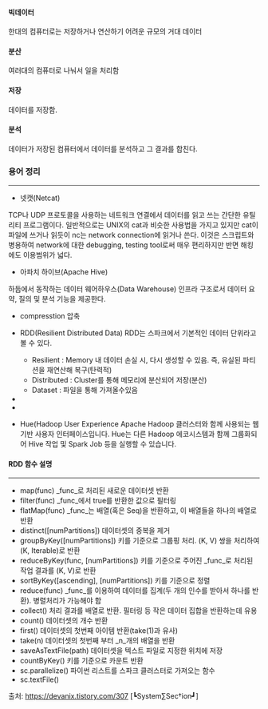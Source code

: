 #### 빅데이터 
한대의 컴퓨터로는 저장하거나 연산하기 어려운 규모의 거대 데이터

#### 분산
여러대의 컴퓨터로 나눠서 일을 처리함

#### 저장
데이터를 저장함.

#### 분석
데이터가 저장된 컴퓨터에서 데이터를 분석하고 그 결과를 합친다.


### 용어 정리
----------------------
* 넷캣(Netcat)

TCP나 UDP 프로토콜을 사용하는 네트워크 연결에서 데이터를 읽고 쓰는 간단한 유틸리티 프로그램이다. 일반적으로는 UNIX의 cat과 비슷한 사용법을 가지고 있지만 cat이 파일에 쓰거나 읽듯이 nc는 network connection에 읽거나 쓴다. 이것은 스크립트와 병용하여 network에 대한 debugging, testing tool로써 매우 편리하지만 반면 해킹에도 이용범위가 넓다.

* 아파치 하이브(Apache Hive)

하둡에서 동작하는 데이터 웨어하우스(Data Warehouse) 인프라 구조로서 데이터 요약, 질의 및 분석 기능을 제공한다.

* compresstion
압축

* RDD(Resilient Distributed Data)
RDD는 스파크에서 기본적인 데이터 단위라고 볼 수 있다.
  - Resilient : Memory 내 데이터 손실 시, 다시 생성할 수 있음. 즉, 유실된 파티션을 재연산해 복구(탄력적)
  - Distributed : Cluster를 통해 메모리에 분산되어 저장(분산)
  - Dataset : 파일을 통해 가져올수있음 
* 
* 
* Hue(Hadoop User Experience
 Apache Hadoop 클러스터와 함께 사용되는 웹 기반 사용자 인터페이스입니다. Hue는 다른 Hadoop 에코시스템과 함께 그룹화되어 Hive 작업 및 Spark Job 등을 실행할 수 있습니다.

#### RDD 함수	설명
-------------

* map(func)	_func_로 처리된 새로운 데이터셋 반환
* filter(func)	_func_에서 true를 반환한 값으로 필터링
* flatMap(func)	_func_는 배열(혹은 Seq)을 반환하고, 이 배열들을 하나의 배열로 반환
* distinct([numPartitions])	데이터셋의 중복을 제거
* groupByKey([numPartitions])	키를 기준으로 그룹핑 처리. (K, V) 쌍을 처리하여 (K, Iterable)로 반환
* reduceByKey(func, [numPartitions])	키를 기준으로 주어진 _func_로 처리된 작업 결과를 (K, V)로 반환
* sortByKey([ascending], [numPartitions])	키를 기준으로 정렬
* reduce(func)	_func_를 이용하여 데이터를 집계(두 개의 인수를 받아서 하나를 반환). 병렬처리가 가능해야 함
* collect()	처리 결과를 배열로 반환. 필터링 등 작은 데이터 집합을 반환하는데 유용
* count()	데이터셋의 개수 반환
* first()	데이터셋의 첫번째 아이템 반환(take(1)과 유사)
* take(n)	데이터셋의 첫번째 부터 _n_개의 배열을 반환
* saveAsTextFile(path)	데이터셋을 텍스트 파일로 지정한 위치에 저장
* countByKey()	키를 기준으로 카운트 반환
* sc.parallelize() 파이썬 리스트를 스파크 클러스터로 가져오는 함수
* sc.textFile()



출처: https://devanix.tistory.com/307 [┗System∑Sec†ion┛]
